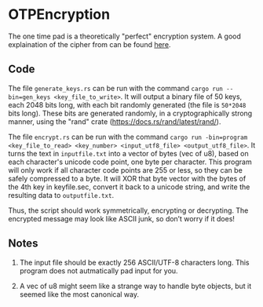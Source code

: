 # OTPEncryption

The one time pad is a theoretically "perfect" encryption system. A good explaination of the cipher from can be found [here](https://cs-mst.gitlab.io/index/Classes/Security/Content/06-OneTimePad.html).

## Code

The file `generate_keys.rs` can be run with the command `cargo run --bin=gen_keys <key_file_to_write>`. It will output a binary file of 50 keys, each 2048 bits long, with each bit randomly generated (the file is `50*2048` bits long). These bits are generated randomly, in a cryptographically strong manner, using the "rand" crate (https://docs.rs/rand/latest/rand/).

The file `encrypt.rs` can be run with the command `cargo run -bin=program <key_file_to_read> <key_number> <input_utf8_file> <output_utf8_file>`. It turns the text in `inputfile.txt` into a vector of bytes (vec of u8), based on each character's unicode code point, one byte per character. This program will only work if all character code points are 255 or less, so they can be safely compressed to a byte. It will XOR that byte vector with the bytes of the 4th key in keyfile.sec, convert it back to a unicode string, and write the resulting data to `outputfile.txt`.

Thus, the script should work symmetrically, encrypting or decrypting. The encrypted message may look like ASCII junk, so don’t worry if it does!

## Notes

1. The input file should be exactly 256 ASCII/UTF-8 characters long. This program does not autmatically pad input for you.

2. A vec of u8 might seem like a strange way to handle byte objects, but it seemed like the most canonical way.
